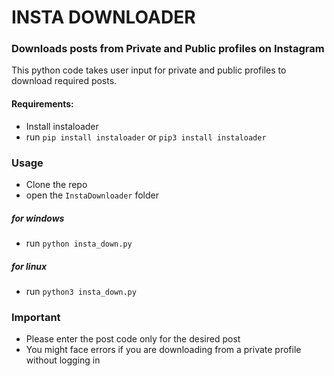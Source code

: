 # INSTA DOWNLOADER
### Downloads posts from Private and Public profiles on Instagram

This python code takes user input for private and public profiles to download required posts.

#### Requirements:
* Install instaloader
* run `pip install instaloader` or `pip3 install instaloader`

### Usage
* Clone the repo
* open the `InstaDownloader` folder
##### for windows
* run `python insta_down.py`
##### for linux
* run `python3 insta_down.py`

### Important
* Please enter the post code only for the desired post
* You might face errors if you are downloading from a private profile without logging in